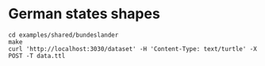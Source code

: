 # German states shapes

```
cd examples/shared/bundeslander
make
curl 'http://localhost:3030/dataset' -H 'Content-Type: text/turtle' -X POST -T data.ttl
```
